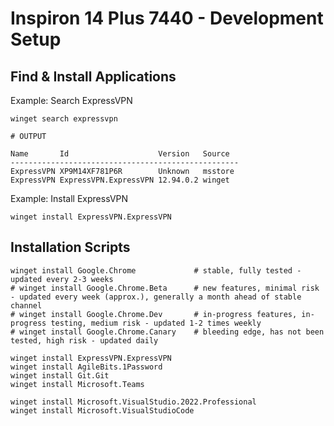 # Inspiron 14 Plus 7440 - Development Setup

## Find & Install Applications

Example: Search ExpressVPN

```
winget search expressvpn
```

```
# OUTPUT

Name       Id                    Version   Source
---------------------------------------------------
ExpressVPN XP9M14XF781P6R        Unknown   msstore
ExpressVPN ExpressVPN.ExpressVPN 12.94.0.2 winget
```

Example: Install ExpressVPN

```
winget install ExpressVPN.ExpressVPN
```

## Installation Scripts

```
winget install Google.Chrome             # stable, fully tested - updated every 2-3 weeks
# winget install Google.Chrome.Beta      # new features, minimal risk - updated every week (approx.), generally a month ahead of stable channel 
# winget install Google.Chrome.Dev       # in-progress features, in-progress testing, medium risk - updated 1-2 times weekly
# winget install Google.Chrome.Canary    # bleeding edge, has not been tested, high risk - updated daily

winget install ExpressVPN.ExpressVPN
winget install AgileBits.1Password
winget install Git.Git
winget install Microsoft.Teams

winget install Microsoft.VisualStudio.2022.Professional
winget install Microsoft.VisualStudioCode
```
